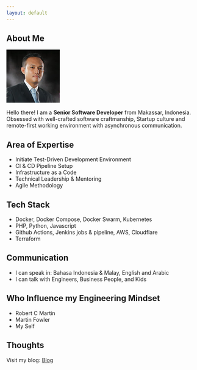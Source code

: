 ```yaml
---
layout: default
---
```


## About Me

<img class="profile-picture" src="photo.jpg">

Hello there! I am a **Senior Software Developer** from Makassar, Indonesia. Obsessed with well-crafted software craftmanship, Startup culture and remote-first working environment with asynchronous communication.


## Area of Expertise

 * Initiate Test-Driven Development Environment
 * CI & CD Pipeline Setup
 * Infrastructure as a Code
 * Technical Leadership & Mentoring
 * Agile Methodology


## Tech Stack

 * Docker, Docker Compose, Docker Swarm, Kubernetes
 * PHP, Python, Javascript
 * Github Actions, Jenkins jobs & pipeline, AWS, Cloudflare
 * Terraform


## Communication

 * I can speak in: Bahasa Indonesia & Malay, English and Arabic
 * I can talk with Engineers, Business People, and Kids


## Who Influence my Engineering Mindset

* Robert C Martin
* Martin Fowler
* My Self


## Thoughts

Visit my blog: [Blog](https://blog.solaiman.me)
